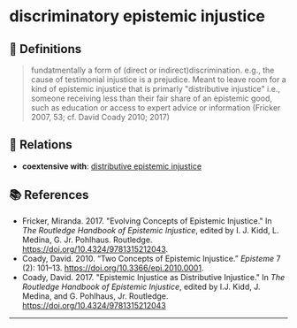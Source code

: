 # discriminatory epistemic injustice

## 📖 Definitions

> fundatmentally a form of (direct or indirect)discrimination. e.g., the cause of testimonial injustice is a prejudice. Meant to leave room for a kind of epistemic injustice that is primarly "distributive injustice" i.e., someone receiving less than their fair share of an epistemic good, such as education or access to expert advice or information (Fricker 2007, 53; cf. David Coady 2010; 2017)

## 🔗 Relations

- **coextensive with**: [distributive epistemic injustice](./distributive-epistemic-injustice.md)

## 📚 References

- Fricker, Miranda. 2017. "Evolving Concepts of Epistemic Injustice." In _The Routledge Handbook of Epistemic Injustice_, edited by I. J. Kidd, L. Medina, G. Jr. Pohlhaus. Routledge. https://doi.org/10.4324/9781315212043.
- Coady, David. 2010. “Two Concepts of Epistemic Injustice.” _Episteme_ 7 (2): 101–13. https://doi.org/10.3366/epi.2010.0001.
- Coady, David. 2017. "Epistemic Injustice as Distributive Injustice." In _The Routledge Handbook of Epistemic Injustice_, edited by I.J. Kidd, J. Medina, and G. Pohlhaus, Jr. Routledge. https://doi.org/10.4324/9781315212043

---

<script src="https://giscus.app/client.js"
                data-repo="natesheehan/conceptcartography"
                data-repo-id="R_kgDOPB5QiQ"
                data-category="General"
                data-category-id="DIC_kwDOPB5Qic4CsAxd"
                data-mapping="pathname"
                data-strict="0"
                data-reactions-enabled="1"
                data-emit-metadata="0"
                data-input-position="bottom"
                data-theme="catppuccin_mocha"
                data-lang="en"
                crossorigin="anonymous"
                async>
        </script>
        
